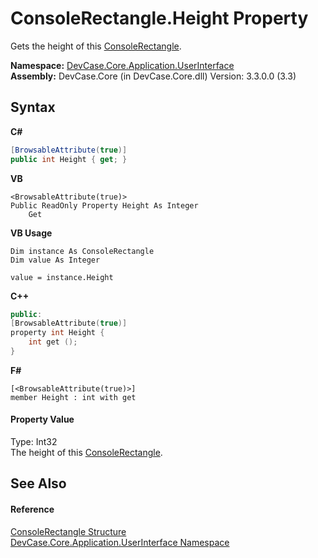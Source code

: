 # ConsoleRectangle.Height Property 
 

Gets the height of this <a href="T_DevCase_Core_Application_UserInterface_ConsoleRectangle">ConsoleRectangle</a>.

**Namespace:**&nbsp;<a href="N_DevCase_Core_Application_UserInterface">DevCase.Core.Application.UserInterface</a><br />**Assembly:**&nbsp;DevCase.Core (in DevCase.Core.dll) Version: 3.3.0.0 (3.3)

## Syntax

**C#**<br />
``` C#
[BrowsableAttribute(true)]
public int Height { get; }
```

**VB**<br />
``` VB
<BrowsableAttribute(true)>
Public ReadOnly Property Height As Integer
	Get
```

**VB Usage**<br />
``` VB Usage
Dim instance As ConsoleRectangle
Dim value As Integer

value = instance.Height

```

**C++**<br />
``` C++
public:
[BrowsableAttribute(true)]
property int Height {
	int get ();
}
```

**F#**<br />
``` F#
[<BrowsableAttribute(true)>]
member Height : int with get

```


#### Property Value
Type: Int32<br />The height of this <a href="T_DevCase_Core_Application_UserInterface_ConsoleRectangle">ConsoleRectangle</a>.

## See Also


#### Reference
<a href="T_DevCase_Core_Application_UserInterface_ConsoleRectangle">ConsoleRectangle Structure</a><br /><a href="N_DevCase_Core_Application_UserInterface">DevCase.Core.Application.UserInterface Namespace</a><br />
